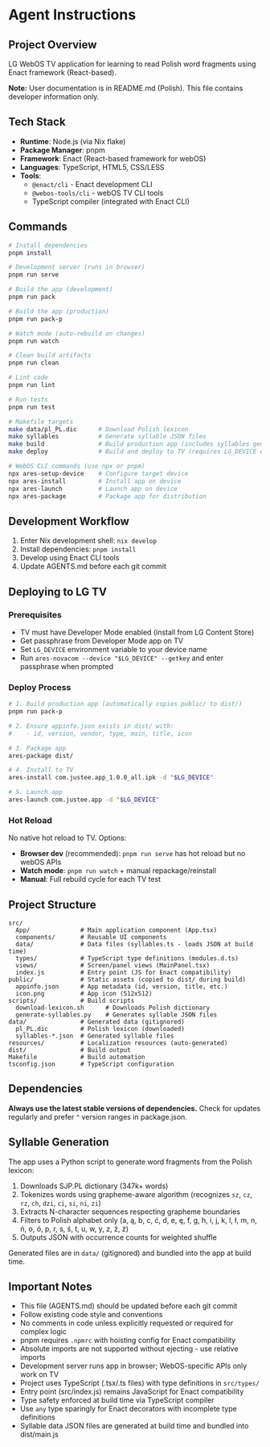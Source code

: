 # Agent Instructions

## Project Overview

LG WebOS TV application for learning to read Polish word fragments using Enact
framework (React-based).

**Note:** User documentation is in README.md (Polish). This file contains
developer information only.

## Tech Stack

- **Runtime**: Node.js (via Nix flake)
- **Package Manager**: pnpm
- **Framework**: Enact (React-based framework for webOS)
- **Languages**: TypeScript, HTML5, CSS/LESS
- **Tools**:
  - `@enact/cli` - Enact development CLI
  - `@webos-tools/cli` - webOS TV CLI tools
  - TypeScript compiler (integrated with Enact CLI)

## Commands

``` bash
# Install dependencies
pnpm install

# Development server (runs in browser)
pnpm run serve

# Build the app (development)
pnpm run pack

# Build the app (production)
pnpm run pack-p

# Watch mode (auto-rebuild on changes)
pnpm run watch

# Clean build artifacts
pnpm run clean

# Lint code
pnpm run lint

# Run tests
pnpm run test

# Makefile targets
make data/pl_PL.dic      # Download Polish lexicon
make syllables           # Generate syllable JSON files
make build               # Build production app (includes syllables generation)
make deploy              # Build and deploy to TV (requires LG_DEVICE env)

# WebOS CLI commands (use npx or pnpm)
npx ares-setup-device    # Configure target device
npx ares-install         # Install app on device
npx ares-launch          # Launch app on device
npx ares-package         # Package app for distribution
```

## Development Workflow

1.  Enter Nix development shell: `nix develop`
2.  Install dependencies: `pnpm install`
3.  Develop using Enact CLI tools
4.  Update AGENTS.md before each git commit

## Deploying to LG TV

### Prerequisites

- TV must have Developer Mode enabled (install from LG Content Store)
- Get passphrase from Developer Mode app on TV
- Set `LG_DEVICE` environment variable to your device name
- Run `ares-novacom --device "$LG_DEVICE" --getkey` and enter passphrase when
  prompted

### Deploy Process

``` bash
# 1. Build production app (automatically copies public/ to dist/)
pnpm run pack-p

# 2. Ensure appinfo.json exists in dist/ with:
#    - id, version, vendor, type, main, title, icon

# 3. Package app
ares-package dist/

# 4. Install to TV
ares-install com.justee.app_1.0.0_all.ipk -d "$LG_DEVICE"

# 5. Launch app
ares-launch com.justee.app -d "$LG_DEVICE"
```

### Hot Reload

No native hot reload to TV. Options:

- **Browser dev** (recommended): `pnpm run serve` has hot reload but no webOS
  APIs
- **Watch mode**: `pnpm run watch` + manual repackage/reinstall
- **Manual**: Full rebuild cycle for each TV test

## Project Structure

    src/
      App/              # Main application component (App.tsx)
      components/       # Reusable UI components
      data/             # Data files (syllables.ts - loads JSON at build time)
      types/            # TypeScript type definitions (modules.d.ts)
      views/            # Screen/panel views (MainPanel.tsx)
      index.js          # Entry point (JS for Enact compatibility)
    public/             # Static assets (copied to dist/ during build)
      appinfo.json      # App metadata (id, version, title, etc.)
      icon.png          # App icon (512x512)
    scripts/            # Build scripts
      download-lexicon.sh      # Downloads Polish dictionary
      generate-syllables.py    # Generates syllable JSON files
    data/               # Generated data (gitignored)
      pl_PL.dic         # Polish lexicon (downloaded)
      syllables-*.json  # Generated syllable files
    resources/          # Localization resources (auto-generated)
    dist/               # Build output
    Makefile            # Build automation
    tsconfig.json       # TypeScript configuration

## Dependencies

**Always use the latest stable versions of dependencies.** Check for updates
regularly and prefer `^` version ranges in package.json.

## Syllable Generation

The app uses a Python script to generate word fragments from the Polish lexicon:

1.  Downloads SJP.PL dictionary (347k+ words)
2.  Tokenizes words using grapheme-aware algorithm (recognizes `sz`, `cz`, `rz`,
    `ch`, `dzi`, `ci`, `si`, `ni`, `zi`)
3.  Extracts N-character sequences respecting grapheme boundaries
4.  Filters to Polish alphabet only (a, ą, b, c, ć, d, e, ę, f, g, h, i, j, k,
    l, ł, m, n, ń, o, ó, p, r, s, ś, t, u, w, y, z, ź, ż)
5.  Outputs JSON with occurrence counts for weighted shuffle

Generated files are in `data/` (gitignored) and bundled into the app at build
time.

## Important Notes

- This file (AGENTS.md) should be updated before each git commit
- Follow existing code style and conventions
- No comments in code unless explicitly requested or required for complex logic
- pnpm requires `.npmrc` with hoisting config for Enact compatibility
- Absolute imports are not supported without ejecting - use relative imports
- Development server runs app in browser; WebOS-specific APIs only work on TV
- Project uses TypeScript (.tsx/.ts files) with type definitions in `src/types/`
- Entry point (src/index.js) remains JavaScript for Enact compatibility
- Type safety enforced at build time via TypeScript compiler
- Use `any` type sparingly for Enact decorators with incomplete type definitions
- Syllable data JSON files are generated at build time and bundled into
  dist/main.js
